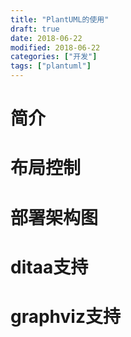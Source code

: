 ```yaml
---
title: "PlantUML的使用"
draft: true
date: 2018-06-22
modified: 2018-06-22
categories: ["开发"]
tags: ["plantuml"]
---
```


# 简介

# 布局控制

# 部署架构图

# ditaa支持

# graphviz支持


